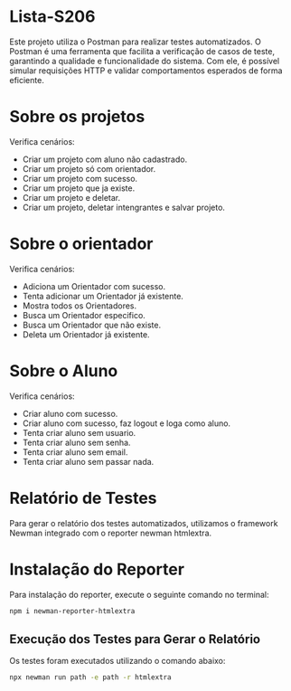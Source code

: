 # Lista-S206
Este projeto utiliza o Postman para realizar testes automatizados. O Postman é uma ferramenta que facilita a verificação de casos de teste, garantindo a qualidade e funcionalidade do sistema. Com ele, é possível simular requisições HTTP e validar comportamentos esperados de forma eficiente.
# Sobre os projetos

Verifica cenários:

- Criar um projeto com aluno não cadastrado.
- Criar um projeto só com orientador.
- Criar um projeto com sucesso.
- Criar um projeto que ja existe.
- Criar um projeto e deletar.
- Criar um projeto, deletar intengrantes e salvar projeto.

# Sobre o orientador

Verifica cenários:

- Adiciona um Orientador com sucesso.
- Tenta adicionar um Orientador já existente.
- Mostra todos os Orientadores.
- Busca um Orientador especifico.
- Busca um Orientador que não existe.
- Deleta um Orientador já existente.

# Sobre o Aluno

Verifica cenários:

- Criar aluno com sucesso.
- Criar aluno com sucesso, faz logout e loga como aluno.
- Tenta criar aluno sem usuario.
- Tenta criar aluno sem senha.
- Tenta criar aluno sem email.
- Tenta criar aluno sem passar nada.


# Relatório de Testes

Para gerar o relatório dos testes automatizados, utilizamos o framework Newman integrado com o reporter newman htmlextra.

# Instalação do Reporter

Para instalação do reporter, execute o seguinte comando no terminal:

```bash
npm i newman-reporter-htmlextra
```

## Execução dos Testes para Gerar o Relatório

Os testes foram executados utilizando o comando abaixo:

```bash
npx newman run path -e path -r htmlextra
```
